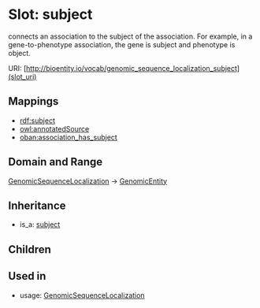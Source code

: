 # Slot: subject


connects an association to the subject of the association. For example, in a gene-to-phenotype association, the gene is subject and phenotype is object.

URI: [http://bioentity.io/vocab/genomic_sequence_localization_subject](slot_uri)
## Mappings

 * [rdf:subject](http://purl.obolibrary.org/obo/rdf_subject)
 * [owl:annotatedSource](http://purl.obolibrary.org/obo/owl_annotatedSource)
 * [oban:association_has_subject](http://purl.obolibrary.org/obo/oban_association_has_subject)
## Domain and Range

[GenomicSequenceLocalization](GenomicSequenceLocalization.md) -> [GenomicEntity](GenomicEntity.md)
## Inheritance

 *  is_a: [subject](subject.md)
## Children

## Used in

 *  usage: [GenomicSequenceLocalization](GenomicSequenceLocalization.md)
